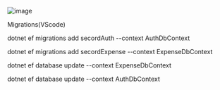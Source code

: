 ![image](https://github.com/JenzMicx/Expense-API/assets/142468203/f79e6f00-c243-4d88-b96f-00167e0e7dbd)

Migrations(VScode)

dotnet ef migrations add secordAuth --context AuthDbContext

dotnet ef migrations add secordExpense --context ExpenseDbContext

dotnet ef database update  --context ExpenseDbContext

dotnet ef database update  --context AuthDbContext

